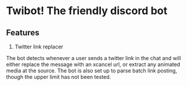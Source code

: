 # Twibot! The friendly discord bot

## Features

1. Twitter link replacer

The bot detects whenever a user sends a twitter link in the chat and will either replace the message with an xcancel url, or extract any animated media at the source. The bot is also set up to parse batch link posting, though the upper limit has not been tested.
